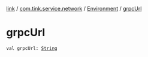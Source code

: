 [link](../../index.md) / [com.tink.service.network](../index.md) / [Environment](index.md) / [grpcUrl](./grpc-url.md)

# grpcUrl

`val grpcUrl: `[`String`](https://kotlinlang.org/api/latest/jvm/stdlib/kotlin/-string/index.html)
